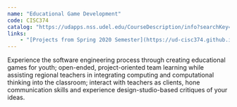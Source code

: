 ```yaml
---
name: "Educational Game Development"
code: CISC374
catalog: "https://udapps.nss.udel.edu/CourseDescription/info?searchKey=2020%7cCISC374"
links:
    - "[Projects from Spring 2020 Semester](https://ud-cisc374.github.io/showcase/)"
---
```


Experience the software engineering process through creating educational games for youth; open-ended, project-oriented team learning while assisting regional teachers in integrating computing and computational thinking into the classroom; interact with teachers as clients, hone communication skills and experience design-studio-based critiques of your ideas.